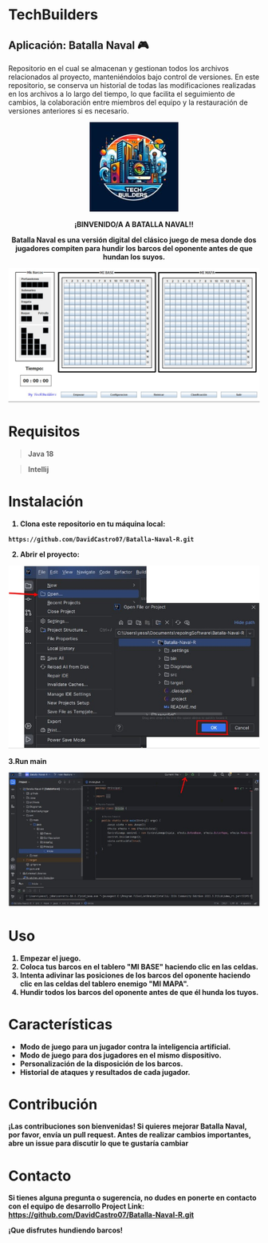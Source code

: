 # TechBuilders

## Aplicación: Batalla Naval 🎮

Repositorio en el cual se almacenan y gestionan todos los archivos relacionados al proyecto, manteniéndolos bajo control de versiones. 
En este repositorio, se conserva un historial de todas las modificaciones realizadas en los archivos a lo largo del tiempo, lo que facilita el seguimiento de cambios, 
la colaboración entre miembros del equipo y la restauración de versiones anteriores si es necesario.

<p align="center"><img src="/img/logo-batalla-naval.jpg " alt="Logo"></p>
<p align="center"> <strong> ¡BINVENIDO/A A BATALLA NAVAL!! <strong> </p>
<p align="center"> Batalla Naval es una versión digital del clásico juego de mesa donde dos jugadores compiten para hundir los barcos del oponente antes de que hundan los suyos.</p>

![Interfaz de usuario](/img/interfaz.jpg "Interfaz de usuario")
  
# Requisitos
>Java 18

>Intellij
# Instalación
1. Clona este repositorio en tu máquina local:
```
https://github.com/DavidCastro07/Batalla-Naval-R.git
```

2. Abrir el proyecto:

![Open project](/img/open-file.jpg "Abrir proyecto")

3.Run main

![Run](/img/run2.jpg "Run main")

# Uso
1. Empezar el juego.
2. Coloca tus barcos en el tablero "MI BASE" haciendo clic en las celdas.
3. Intenta adivinar las posiciones de los barcos del oponente haciendo clic en las celdas del tablero enemigo "MI MAPA".
4. Hundir todos los barcos del oponente antes de que él hunda los tuyos.

# Características
- Modo de juego para un jugador contra la inteligencia artificial.
- Modo de juego para dos jugadores en el mismo dispositivo.
- Personalización de la disposición de los barcos.
- Historial de ataques y resultados de cada jugador.

# Contribución
¡Las contribuciones son bienvenidas! Si quieres mejorar Batalla Naval, por favor, envía un pull request. Antes de realizar cambios importantes, abre un issue para discutir lo que te gustaría cambiar

# Contacto
Si tienes alguna pregunta o sugerencia, no dudes en ponerte en contacto con el equipo de desarrollo 
Project Link: https://github.com/DavidCastro07/Batalla-Naval-R.git

**¡Que disfrutes hundiendo barcos!**
